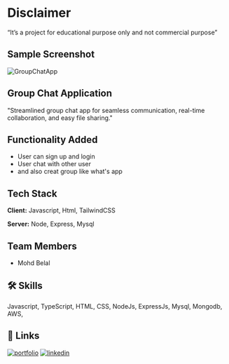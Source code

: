 
# Disclaimer

“It’s a project for educational purpose only and not commercial purpose”

## Sample Screenshot
![GroupChatApp](https://github.com/belal0438/gropuChetWithNodejs/assets/115520312/1481f98d-fc3f-49fd-8e26-21734ac9254d)
## Group Chat Application
"Streamlined group chat app for seamless communication, real-time collaboration, and easy file sharing."
## Functionality Added
 - User can sign up and login
 - User chat with other user
 -  and also creat group like what's app
## Tech Stack

**Client:** Javascript, Html, TailwindCSS

**Server:** Node, Express, Mysql


## Team Members
- Mohd Belal
## 🛠 Skills
Javascript, TypeScript, HTML, CSS, NodeJs, ExpressJs, Mysql, Mongodb, AWS, 


## 🔗 Links
[![portfolio](https://img.shields.io/badge/my_portfolio-000?style=for-the-badge&logo=ko-fi&logoColor=white)](https://mohd-belal.netlify.app/)
[![linkedin](https://img.shields.io/badge/linkedin-0A66C2?style=for-the-badge&logo=linkedin&logoColor=white)](https://www.linkedin.com/in/md-belal-68203a23b/)



